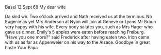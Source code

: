  Basel 12 Sept 68
My dear wife

Da sind wir. Two o'clock arrived and Nath received us at the terminus. No Eugenie as yet Mrs Anderson at Nyon will join at Geneve or Lyons Mr Braun very happy with his wife. Every body salutes you, such as Mrs Hager who gave us dinner. Emily's 5 apples were eaten before reaching Freiburg. "Have you one more?" said Frederick after having eaten two. Irion came with us as far as Appenweier on his way to the Alsace. Goodbye in great  haste Your Papa
